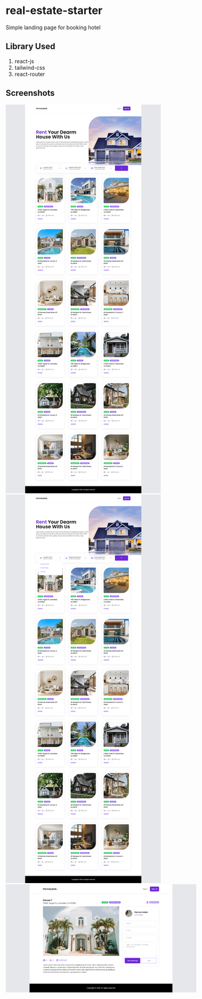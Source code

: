 # real-estate-starter
Simple landing page for booking hotel


## Library Used 
1. react-js
2. tailwind-css
3. react-router


## Screenshots
![Home Page](./screenshots/home.png)
![Home With Search](./screenshots/home-with-search.png)
![Detail Page](./screenshots/detail.png)
